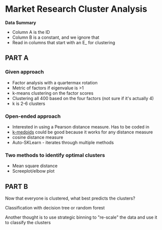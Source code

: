 # Market Research Cluster Analysis

**Data Summary**
- Column A is the ID
- Column B is a constant, and we ignore that
- Read in columns that start with an E_ for clustering

## PART A
### Given approach
- Factor analysis with a quartermax rotation
- Metric of factors if eigenvalue is >1
- k-means clustering on the factor scores
- Clustering all 400 based on the four factors (not sure if it's actually 4)
- k is 2-6 clusters

### Open-ended approach
- Interested in using a Pearson distance measure.  Has to be coded in
- <a href="https://scikit-learn-extra.readthedocs.io/en/latest/user_guide.html#k-medoids">k-medoids</a> could be good because it works for any distance measure
- cosine distance measure
- Auto-SKLearn - iterates through multiple methods

### Two methods to identify optimal clusters
- Mean square distance
- Screeplot/elbow plot


## PART B
Now that everyone is clustered, what best predicts the clusters?

Classification with decision tree or random forest

Another thought is to use strategic binning to "re-scale" the data and use it to classify the clusters

